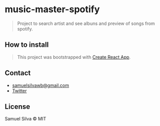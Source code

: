 # music-master-spotify

> Project to search artist and see albuns and preview of songs from spotify.

## How to install

> This project was bootstrapped with [Create React App](https://github.com/facebookincubator/create-react-app).

## Contact

- samuelsilvawb@gmail.com
- [Twitter](https://twitter.com/samuelsilvadev)

## License

Samuel Silva &copy; MIT